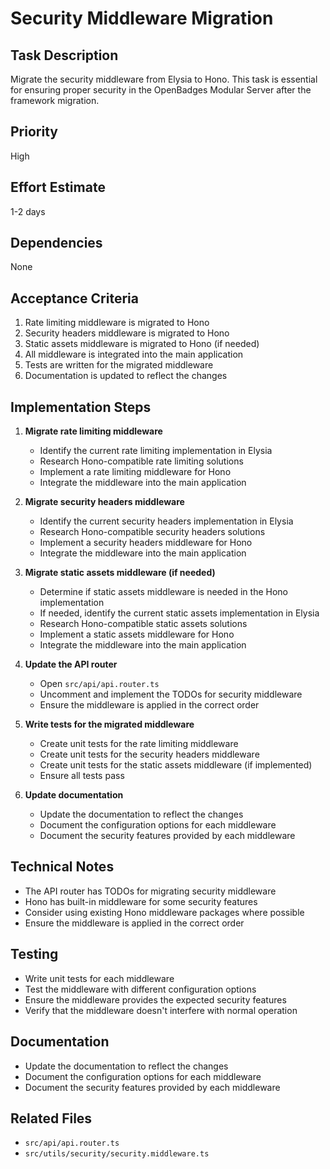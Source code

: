 # Security Middleware Migration

## Task Description

Migrate the security middleware from Elysia to Hono. This task is essential for ensuring proper security in the OpenBadges Modular Server after the framework migration.

## Priority

High

## Effort Estimate

1-2 days

## Dependencies

None

## Acceptance Criteria

1. Rate limiting middleware is migrated to Hono
2. Security headers middleware is migrated to Hono
3. Static assets middleware is migrated to Hono (if needed)
4. All middleware is integrated into the main application
5. Tests are written for the migrated middleware
6. Documentation is updated to reflect the changes

## Implementation Steps

1. **Migrate rate limiting middleware**
   - Identify the current rate limiting implementation in Elysia
   - Research Hono-compatible rate limiting solutions
   - Implement a rate limiting middleware for Hono
   - Integrate the middleware into the main application

2. **Migrate security headers middleware**
   - Identify the current security headers implementation in Elysia
   - Research Hono-compatible security headers solutions
   - Implement a security headers middleware for Hono
   - Integrate the middleware into the main application

3. **Migrate static assets middleware (if needed)**
   - Determine if static assets middleware is needed in the Hono implementation
   - If needed, identify the current static assets implementation in Elysia
   - Research Hono-compatible static assets solutions
   - Implement a static assets middleware for Hono
   - Integrate the middleware into the main application

4. **Update the API router**
   - Open `src/api/api.router.ts`
   - Uncomment and implement the TODOs for security middleware
   - Ensure the middleware is applied in the correct order

5. **Write tests for the migrated middleware**
   - Create unit tests for the rate limiting middleware
   - Create unit tests for the security headers middleware
   - Create unit tests for the static assets middleware (if implemented)
   - Ensure all tests pass

6. **Update documentation**
   - Update the documentation to reflect the changes
   - Document the configuration options for each middleware
   - Document the security features provided by each middleware

## Technical Notes

- The API router has TODOs for migrating security middleware
- Hono has built-in middleware for some security features
- Consider using existing Hono middleware packages where possible
- Ensure the middleware is applied in the correct order

## Testing

- Write unit tests for each middleware
- Test the middleware with different configuration options
- Ensure the middleware provides the expected security features
- Verify that the middleware doesn't interfere with normal operation

## Documentation

- Update the documentation to reflect the changes
- Document the configuration options for each middleware
- Document the security features provided by each middleware

## Related Files

- `src/api/api.router.ts`
- `src/utils/security/security.middleware.ts`

